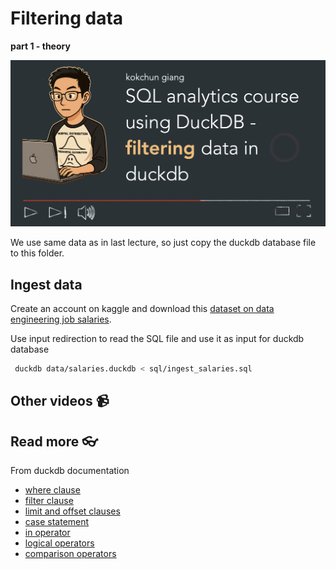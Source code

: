# Filtering data

**part 1 - theory**

<a href="https://youtu.be/DkhUGfYepw0" target="_blank">
  <img src="https://github.com/kokchun/assets/blob/main/duckdb_analytics/filter_data.png?raw=true" alt="filtering data" width="600">
</a>

<!-- 
**part 2 - coding**

<a href="https://youtu.be/0w-V8hGgD-A" target="_blank">
  <img src="https://github.com/kokchun/assets/blob/main/sql/05_a_filter_data.png?raw=true" alt="filtering data" width="600">
</a>  -->





We use same data as in last lecture, so just copy the duckdb database file to this folder.

## Ingest data

Create an account on kaggle and download this [dataset on data engineering job salaries](https://www.kaggle.com/datasets/chopper53/data-engineer-salary-in-2024/data).

Use input redirection to read the SQL file and use it as input for duckdb database

```bash
 duckdb data/salaries.duckdb < sql/ingest_salaries.sql
```


## Other videos 📹

## Read more 👓

From duckdb documentation

- [where clause ](https://duckdb.org/docs/sql/query_syntax/where)
- [filter clause](https://duckdb.org/docs/sql/query_syntax/filter)
- [limit and offset clauses](https://duckdb.org/docs/sql/query_syntax/limit)
- [case statement](https://duckdb.org/docs/sql/expressions/case)
- [in operator](https://duckdb.org/docs/sql/expressions/in)
- [logical operators](https://duckdb.org/docs/sql/expressions/logical_operators)
- [comparison operators](https://duckdb.org/docs/sql/expressions/comparison_operators)